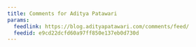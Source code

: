 ```yaml
---
title: Comments for Aditya Patawari
params:
  feedlink: https://blog.adityapatawari.com/comments/feed/
  feedid: e9cd22dcfd60a97ff850e137eb0d730d
---
```

